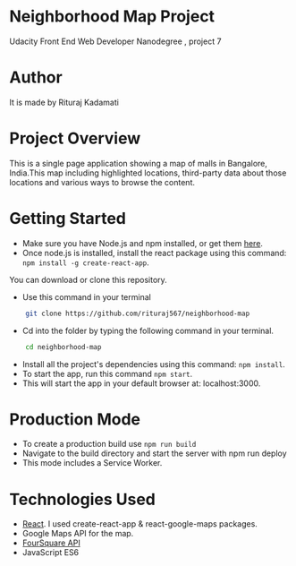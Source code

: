 # Neighborhood Map Project
Udacity Front End Web Developer Nanodegree , project 7

Author
=========
It is made by Rituraj Kadamati

Project Overview
=========
This is a single page application showing a map of malls in Bangalore, India.This map including highlighted locations, third-party data about those locations and various ways to browse the content.


Getting Started
================

- Make sure you have Node.js and npm installed, or get them [here](https://nodejs.org/it/download).
- Once node.js is installed, install the react package using this command: `npm install -g create-react-app`.

You can download or clone this repository.
- Use this command in your terminal 
``` bash
    git clone https://github.com/rituraj567/neighborhood-map
```
- Cd into the folder by typing the following command in your terminal.
``` bash
    cd neighborhood-map
```
- Install all the project's dependencies using this command: `npm install`.
- To start the app, run this command `npm start`.
- This will start the app in your default browser at: localhost:3000.

Production Mode
================

- To create a production build use `npm run build`
- Navigate to the build directory and start the server with npm run deploy
- This mode includes a Service Worker.

Technologies Used
====================

- [React](https://reactjs.org/docs/getting-started.html). I used create-react-app & react-google-maps packages.
- Google Maps API for the map.
- [FourSquare API ](https://developer.foursquare.com/)
- JavaScript ES6


